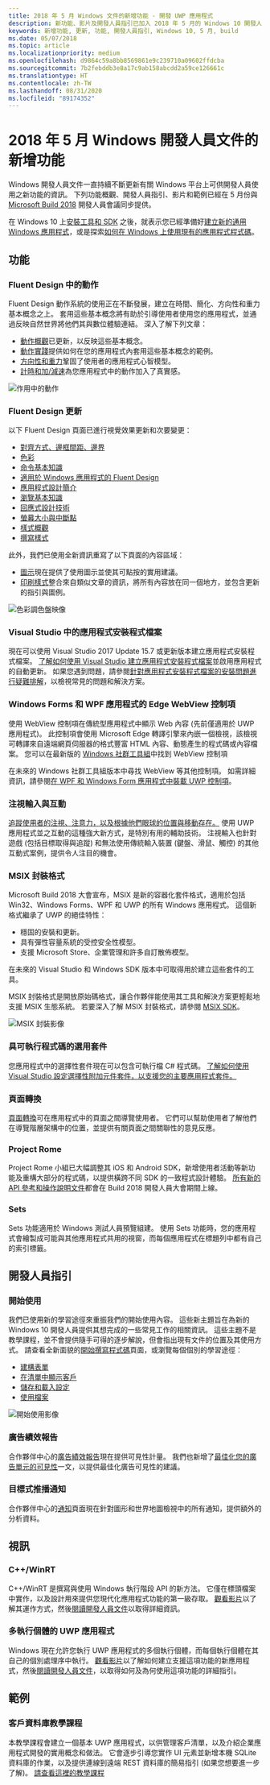 ```yaml
---
title: 2018 年 5 月 Windows 文件的新增功能 - 開發 UWP 應用程式
description: 新功能、影片及開發人員指引已加入 2018 年 5 月的 Windows 10 開發人員文件和 Microsoft Build 大會。
keywords: 新增功能, 更新, 功能, 開發人員指引, Windows 10, 5 月, build
ms.date: 05/07/2018
ms.topic: article
ms.localizationpriority: medium
ms.openlocfilehash: d9864c59a8bb8569861e9c239710a09602ffdcba
ms.sourcegitcommit: 7b2febddb3e8a17c9ab158abcdd2a59ce126661c
ms.translationtype: HT
ms.contentlocale: zh-TW
ms.lasthandoff: 08/31/2020
ms.locfileid: "89174352"
---
```

# <a name="whats-new-in-the-windows-developer-docs-in-may-2018"></a>2018 年 5 月 Windows 開發人員文件的新增功能

Windows 開發人員文件一直持續不斷更新有關 Windows 平台上可供開發人員使用之新功能的資訊。 下列功能概觀、開發人員指引、影片和範例已經在 5 月份與 [Microsoft Build 2018](https://www.microsoft.com/build/) 開發人員會議同步提供。

在 Windows 10 上[安裝工具和 SDK](https://developer.microsoft.com/windows/downloads#_blank) 之後，就表示您已經準備好[建立新的通用 Windows 應用程式](../get-started/create-uwp-apps.md)，或是探索[如何在 Windows 上使用現有的應用程式程式碼](../porting/index.md)。

## <a name="features"></a>功能

### <a name="motion-in-fluent-design"></a>Fluent Design 中的動作

Fluent Design 動作系統的使用正在不斷發展，建立在時間、簡化、方向性和重力基本概念之上。 套用這些基本概念將有助於引導使用者使用您的應用程式，並通過反映自然世界將他們其與數位體驗連結。 深入了解下列文章：

* [動作概觀](../design/motion/index.md)已更新，以反映這些基本概念。
* [動作實踐](../design/motion/motion-in-practice.md)提供如何在您的應用程式內套用這些基本概念的範例。
* [方向性和重力](../design/motion/directionality-and-gravity.md)鞏固了使用者的應用程式心智模型。
* [計時和加/減速](../design/motion/timing-and-easing.md)為您應用程式中的動作加入了真實感。

![作用中的動作](../design/motion/images/contextual.gif)

### <a name="fluent-design-updates"></a>Fluent Design 更新

以下 Fluent Design 頁面已進行視覺效果更新和次要變更：

* [對齊方式、邊框間距、邊界](../design/layout/alignment-margin-padding.md)
* [色彩](../design/style/color.md)
* [命令基本知識](../design/basics/commanding-basics.md)
* [適用於 Windows 應用程式的 Fluent Design](/windows/apps/fluent-design-system)
* [應用程式設計簡介](../design/basics/design-and-ui-intro.md)
* [瀏覽基本知識](../design/basics/navigation-basics.md)
* [回應式設計技術](../design/layout/responsive-design.md)
* [螢幕大小與中斷點](../design/layout/screen-sizes-and-breakpoints-for-responsive-design.md)
* [樣式概觀](../design/style/index.md)
* [撰寫樣式](../design/style/writing-style.md)

此外，我們已使用全新資訊重寫了以下頁面的內容區域：

* [圖示](../design/style/icons.md)現在提供了使用圖示並使其可點按的實用建議。
* [印刷樣式](../design/style/typography.md)整合來自類似文章的資訊，將所有內容放在同一個地方，並包含更新的指引與圖例。

![色彩調色盤映像](../design/style/images/color/accent-color-palette.svg)

### <a name="app-installer-files-in-visual-studio"></a>Visual Studio 中的應用程式安裝程式檔案

現在可以使用 Visual Studio 2017 Update 15.7 或更新版本建立應用程式安裝程式檔案。 [了解如何使用 Visual Studio 建立應用程式安裝程式檔案](/windows/msix/app-installer/create-appinstallerfile-vs)並啟用應用程式的自動更新。 如果您遇到問題，請參閱[針對應用程式安裝程式檔案的安裝問題進行疑難排解](/windows/msix/app-installer/troubleshoot-appinstaller-issues)，以檢視常見的問題和解決方案。

### <a name="edge-webview-control-for-windows-forms-and-wpf-applications"></a>Windows Forms 和 WPF 應用程式的 Edge WebView 控制項

使用 WebView 控制項在傳統型應用程式中顯示 Web 內容 (先前僅適用於 UWP 應用程式)。 此控制項會使用 Microsoft Edge 轉譯引擎來內嵌一個檢視，該檢視可轉譯來自遠端網頁伺服器的格式豐富 HTML 內容、動態產生的程式碼或內容檔案。 您可以在最新版的 [Windows 社群工具組](/windows/uwpcommunitytoolkit/)中找到 WebView 控制項

在未來的 Windows 社群工具組版本中尋找 WebView 等其他控制項。 如需詳細資訊，請參閱[在 WPF 和 Windows Form 應用程式中裝載 UWP 控制項](/windows/apps/desktop/modernize/xaml-islands)。

### <a name="gaze-input-and-interactions"></a>注視輸入與互動

[追蹤使用者的注視、注意力，以及根據他們眼球的位置與移動存在。](../design/input/gaze-interactions.md) 使用 UWP 應用程式並之互動的這種強大新方式，是特別有用的輔助技術。 注視輸入也針對遊戲 (包括目標取得與追蹤) 和無法使用傳統輸入裝置 (鍵盤、滑鼠、觸控) 的其他互動式案例，提供令人注目的機會。

### <a name="msix-packaging-format"></a>MSIX 封裝格式

Microsoft Build 2018 大會宣布，MSIX 是新的容器化套件格式，適用於包括 Win32、Windows Forms、WPF 和 UWP 的所有 Windows 應用程式。 這個新格式繼承了 UWP 的絕佳特性：

* 穩固的安裝和更新。 
* 具有彈性容量系統的受控安全性模型。
* 支援 Microsoft Store、企業管理和許多自訂散佈模型。

在未來的 Visual Studio 和 Windows SDK 版本中可取得用於建立這些套件的工具。

MSIX 封裝格式是開放原始碼格式，讓合作夥伴能使用其工具和解決方案更輕鬆地支援 MSIX 生態系統。 若要深入了解 MSIX 封裝格式，請參閱 [MSIX SDK](https://github.com/Microsoft/msix-packaging)。 

![MSIX 封裝影像](images/msix.png)

### <a name="optional-packages-with-executable-code"></a>具可執行程式碼的選用套件

您應用程式中的選擇性套件現在可以包含可執行檔 C# 程式碼。 [了解如何使用 Visual Studio 設定選擇性附加元件套件，以支援您的主要應用程式套件。](/windows/msix/package/optional-packages)

### <a name="page-transitions"></a>頁面轉換

[頁面轉換](../design/motion/page-transitions.md)可在應用程式中的頁面之間導覽使用者。 它們可以幫助使用者了解他們在導覽階層架構中的位置，並提供有關頁面之間關聯性的意見反應。

### <a name="project-rome"></a>Project Rome

Project Rome 小組已大幅調整其 iOS 和 Android SDK，新增使用者活動等新功能及重構大部分的程式碼，以提供橫跨不同 SDK 的一致程式設計體驗。 [所有新的 API 參考和操作說明文件](/windows/project-rome/)都會在 Build 2018 開發人員大會期間上線。

### <a name="sets"></a>Sets

Sets 功能適用於 Windows 測試人員預覽組建。 使用 Sets 功能時，您的應用程式會繪製成可能與其他應用程式共用的視窗，而每個應用程式在標題列中都有自己的索引標籤。 

## <a name="developer-guidance"></a>開發人員指引

### <a name="get-started"></a>開始使用

我們已使用新的學習途徑來重振我們的開始使用內容。 這些新主題旨在為新的 Windows 10 開發人員提供其想完成的一些常見工作的相關資訊。 這些主題不是教學課程，並不會提供隨手可得的逐步解說，但會指出現有文件的位置及其使用方式。 請查看全新面貌的[開始撰寫程式碼](../get-started/create-uwp-apps.md)頁面，或瀏覽每個個別的學習途徑：

* [建構表單](../get-started/construct-form-learning-track.md)
* [在清單中顯示客戶](../get-started/display-customers-in-list-learning-track.md)
* [儲存和載入設定](../get-started/settings-learning-track.md)
* [使用檔案](../get-started/fileio-learning-track.md)

![開始使用影像](../get-started/images/build-your-app.png)

### <a name="advertising-performance-report"></a>廣告績效報告

合作夥伴中心的[廣告績效報告](../publish/advertising-performance-report.md)現在提供可見性計量。 我們也新增了[最佳化您的廣告單元的可見性](../monetize/optimize-ad-unit-viewability.md)一文，以提供最佳化廣告可見性的建議。

### <a name="targeted-push-notifications"></a>目標式推播通知

合作夥伴中心的[通知](../publish/send-push-notifications-to-your-apps-customers.md)頁面現在針對圖形和世界地圖檢視中的所有通知，提供額外的分析資料。

## <a name="videos"></a>視訊

### <a name="cwinrt"></a>C++/WinRT

C++/WinRT 是撰寫與使用 Windows 執行階段 API 的新方法。 它僅在標頭檔案中實作，以及設計用來提供您現代化應用程式功能的第一級存取。 [觀看影片](https://www.youtube.com/watch?v=TLSul1XxppA&feature=youtu.be)以了解其運作方式，然後[閱讀開發人員文件](../cpp-and-winrt-apis/index.md)以取得詳細資訊。

### <a name="multi-instance-uwp-apps"></a>多執行個體的 UWP 應用程式

Windows 現在允許您執行 UWP 應用程式的多個執行個體，而每個執行個體在其自己的個別處理序中執行。 [觀看影片](https://www.youtube.com/watch?v=clnnf4cigd0&feature=youtu.be)以了解如何建立支援這項功能的新應用程式，然後[閱讀開發人員文件](../launch-resume/multi-instance-uwp.md)，以取得如何及為何使用這項功能的詳細指引。

## <a name="samples"></a>範例

### <a name="customer-database-tutorial"></a>客戶資料庫教學課程

本教學課程會建立一個基本 UWP 應用程式，以供管理客戶清單，以及介紹企業應用程式開發的實用概念和做法。 它會逐步引導您實作 UI 元素並新增本機 SQLite 資料庫的作業，以及提供連線到遠端 REST 資料庫的簡易指引 (如果您想要進一步了解)。 [請查看這裡的教學課程](../enterprise/customer-database-tutorial.md)